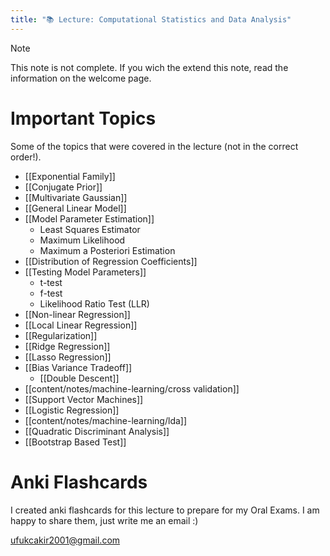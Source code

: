 ```yaml
---
title: "📚 Lecture: Computational Statistics and Data Analysis"
---
```

>[!note]
>This note is not complete. If you wich the extend this note, read the information on the welcome page.


# Important Topics
Some of the topics that were covered in the lecture (not in the correct order!).
- [[Exponential Family]]
- [[Conjugate Prior]]
- [[Multivariate Gaussian]]
- [[General Linear Model]]
- [[Model Parameter Estimation]]
	- Least Squares Estimator
	- Maximum Likelihood
	- Maximum a Posteriori Estimation
- [[Distribution of Regression Coefficients]]
- [[Testing Model Parameters]]
	- t-test
	- f-test
	- Likelihood Ratio Test (LLR)
- [[Non-linear Regression]]
- [[Local Linear Regression]]
- [[Regularization]]
- [[Ridge Regression]]
- [[Lasso Regression]]
- [[Bias Variance Tradeoff]]
	- [[Double Descent]]
- [[content/notes/machine-learning/cross validation]]
- [[Support Vector Machines]]
- [[Logistic Regression]]
- [[content/notes/machine-learning/lda]]
- [[Quadratic Discriminant Analysis]]
- [[Bootstrap Based Test]]




# Anki Flashcards
I created anki flashcards for this lecture to prepare for my Oral Exams. I am happy to share them, just write me an email :)

[ufukcakir2001@gmail.com](ufukcakir2001@gmail.com)
